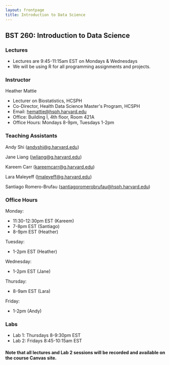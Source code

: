 ```yaml
---
layout: frontpage
title: Introduction to Data Science
---
```


## BST 260: Introduction to Data Science

### Lectures

* Lectures are 9:45-11:15am EST on Mondays & Wednesdays
* We will be using R for all programming assignments and projects. 

### Instructor

Heather Mattie

* Lecturer on Biostatistics, HCSPH
* Co-Director, Health Data Science Master's Program, HCSPH
* Email: hemattie@hsph.harvard.edu
* Office: Building I, 4th floor, Room 421A 
* Office Hours: Mondays 8-9pm, Tuesdays 1-2pm

### Teaching Assistants
Andy Shi (andyshi@g.harvard.edu)

Jane Liang (jwliang@g.harvard.edu)

Kareem Carr (kareemcarr@g.harvard.edu)

Lara Maleyeff (lmaleyeff@g.harvard.edu)

Santiago Romero-Brufau (santiagoromerobrufau@hsph.harvard.edu)

### Office Hours
Monday: 
  * 11:30-12:30pm EST (Kareem)
  * 7-8pm EST (Santiago)
  * 8-9pm EST (Heather)
  
Tuesday:
  * 1-2pm EST (Heather)
  
Wednesday:
  * 1-2pm EST (Jane)
  
Thursday:
  * 8-9am EST (Lara)
  
Friday:
  * 1-2pm (Andy)

### Labs
* Lab 1: Thursdays 8-9:30pm EST
* Lab 2: Fridays 8:45-10:15am EST

#### Note that all lectures and Lab 2 sessions will be recorded and available on the course Canvas site.
